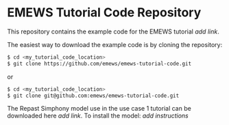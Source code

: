 # EMEWS Tutorial Code Repository #

This repository contains the example code for the EMEWS tutorial *add link*.

The easiest way to download the example code is by cloning the repository:

```bash
$ cd <my_tutorial_code_location>
$ git clone https://github.com/emews/emews-tutorial-code.git
```

or 

```bash
$ cd <my_tutorial_code_location>
$ git clone git@github.com:emews/emews-tutorial-code.git
```

The Repast Simphony model use in the use case 1 tutorial can be downloaded here *add link*.
To install the model: *add instructions*
